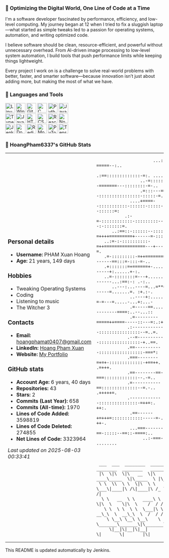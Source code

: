 ### 🚀 Optimizing the Digital World, One Line of Code at a Time

I'm a software developer fascinated by performance, efficiency, and low-level computing. My journey began at 12 when I tried to fix a sluggish laptop—what started as simple tweaks led to a passion for operating systems, automation, and writing optimized code.

I believe software should be clean, resource-efficient, and powerful without unnecessary overhead. From AI-driven image processing to low-level system automation, I build tools that push performance limits while keeping things lightweight.

Every project I work on is a challenge to solve real-world problems with better, faster, and smarter software—because innovation isn’t just about adding more, but making the most of what we have.

### 🧰 Languages and Tools

<p align="left">
  <img alt="Linux" width="30px" src="https://cdn.jsdelivr.net/gh/devicons/devicon/icons/linux/linux-original.svg" />
  <img alt="Windows" width="30px" src="https://cdn.jsdelivr.net/gh/devicons/devicon@latest/icons/windows11/windows11-original.svg" />
  <img alt="Git" width="30px" src="https://cdn.jsdelivr.net/gh/devicons/devicon/icons/git/git-original.svg" />
  <img alt="C" width="30px" src="https://cdn.jsdelivr.net/gh/devicons/devicon@latest/icons/c/c-original.svg" />
  <img alt="Python" width="30px" src="https://cdn.jsdelivr.net/gh/devicons/devicon/icons/python/python-plain.svg" />
  <img alt="Java" width="30px" src="https://cdn.jsdelivr.net/gh/devicons/devicon/icons/java/java-original.svg" />
  <br>
  <img alt="TypeScript" width="30px" src="https://cdn.jsdelivr.net/gh/devicons/devicon/icons/typescript/typescript-plain.svg" />
  <img alt="JavaScript" width="30px" src="https://cdn.jsdelivr.net/gh/devicons/devicon/icons/javascript/javascript-plain.svg" />
  <img alt="HTML" width="30px" src="https://cdn.jsdelivr.net/gh/devicons/devicon/icons/html5/html5-plain.svg" />
  <img alt="CSS" width="30px" src="https://cdn.jsdelivr.net/gh/devicons/devicon/icons/css3/css3-plain.svg" />
  <img alt="React" width="30px" src="https://cdn.jsdelivr.net/gh/devicons/devicon/icons/react/react-original.svg" />
  <img alt="NodeJS" width="30px" src="https://cdn.jsdelivr.net/gh/devicons/devicon/icons/nodejs/nodejs-original.svg" />
  <br>
  <img alt="Jenkins" width="30px" src="https://cdn.jsdelivr.net/gh/devicons/devicon@latest/icons/jenkins/jenkins-original.svg" />
  <img alt="Docker" width="30px" src="https://cdn.jsdelivr.net/gh/devicons/devicon@latest/icons/docker/docker-original-wordmark.svg" />
  <img alt="Redis" width="30px" src="https://cdn.jsdelivr.net/gh/devicons/devicon@latest/icons/redis/redis-original-wordmark.svg" />
  <img alt="MongoDB" width="30px" src="https://cdn.jsdelivr.net/gh/devicons/devicon@latest/icons/mongodb/mongodb-original-wordmark.svg" />
  <img alt="PyTorch" width="30px" src="https://cdn.jsdelivr.net/gh/devicons/devicon@latest/icons/pytorch/pytorch-original.svg" />
  <img alt="TensorFlow" width="30px" src="https://cdn.jsdelivr.net/gh/devicons/devicon@latest/icons/tensorflow/tensorflow-original.svg" />
</p>

### 👤 HoangPham6337's GitHub Stats

<table>
<tr>
<td>
<h3>Personal details</h3>
<ul>
    <li><strong>Username:</strong> PHAM Xuan Hoang</li>
    <li><strong>Age:</strong> 21 years, 149 days</li>
</ul>

<h3>Hobbies</h3>
<ul>
    <li>Tweaking Operating Systems</li>
    <li>Coding</li>
    <li>Listening to music</li>
    <li>The Witcher 3</li>
</ul>

<h3>Contacts</h3>
<ul>
    <li><strong>Email:</strong> <a href="mailto:hoangphamat0407@gmail.com">hoangphamat0407@gmail.com</a></li>
    <li><strong>LinkedIn:</strong> <a href="https://www.linkedin.com/in/xuan-hoang-pham">Hoang Pham Xuan</a></li>
    <li><strong>Website:</strong> <a href="https://hoangpham6337.github.io/portfolio/">My Portfolio</a></li>
</ul>

<h3>GitHub stats</h3>
<ul>
    <li><strong>Account Age:</strong> 6 years, 40 days</li>
    <li><strong>Repositories:</strong> 43</li>
    <li><strong>Stars:</strong> 2</li>
    <li><strong>Commits (Last Year):</strong> 658</li>
    <li><strong>Commits (All-time):</strong> 1970</li>
    <li><strong>Lines of Code Added:</strong> 3598819</li>
    <li><strong>Lines of Code Deleted:</strong> 274855</li>
    <li><strong>Net Lines of Code:</strong> 3323964</li>
</ul>

<p><em>Last updated on 2025-08-03 00:33:41</em></p>

</td>

<td>
                                                                        
                                                                        
                                                                        
                                                                        
                                                                    
                                                                    
                                                                    
                          ...::--=====--:..                         
                        .:==:::::::::::::-=:. ............          
                     ..-=:::::::::::---=======---::::::::-=-..      
                     .=:::---======--::::::::::::::::-:::::-=.      
                 ....+====--:::::::::::-::::::-:::::--::::::=:      
               .:-=-::::::::::::-:::::::::---------:-:::::::=.      
          ..:==::-::::::--::::--=++++=========+------=-::::=..      
       ..:=-:-::::::::::-=++================---+---::::::-=.        
       .=-:::::::::-=++=============--------==:::=-:::-=-..         
       .+:::::::=+======+-.....-=----------+:......+-:.             
       ..=-::::::::=---+........:=----------...:==:-: .-:..         
          ..---:...----=...=**=..+---------=.......=. :+.:-.        
                 ..----+:.......-=----=-=---=.....-...+:...-        
                 .=-----==.....=--------------====:..--...::        
                 .=---------=====++====-----::---=:.:+. .:-.        
                .:-------------::::::::::::::::--=..=.  .-.         
                .--=-----------::::::::::::::::-+..==.  .-.         
                .==-----------:::::::::::::::::-===*:   ..:-::.     
                .===--------=+=+-:::::::::::::-+==++.    .=+++.     
                .==--------==-===:::::::::::::--.-=..   .:++++-.    
                .=-----------==::::::::::::::--=.-..    .+++++=.    
                .-------------:::::::::::::::-=++=:.    ...-++:.    
                 .==------+=+++=::::::::::::-----=-.       -++-.    
                 ...===-------==-:::::--==::-====:..       :....    
                      ..:-===- ........                             
                                                                    
                                                                    
                                                                    
     ___  ___  ________  ________ ________  ________   ________     
     |\  \|\  \|\   __  \|\   ____\_____  \|\_____  \ |\_____  \   
     \ \  \\  \ \  \|\  \ \  \___\|____|\ /\|____|\ /_ \|___/  /|  
      \ \   __  \ \   ____\ \  \____    \|\  \    \|\  \    /  / /  
       \ \  \ \  \ \  \___|\ \  ___  \ __\_\  \  __\_\  \  /  / /   
        \ \__\ \__\ \__\    \ \_______\_______\|\_______\/__/ /    
         \|__|\|__|\|__|     \|_______\|_______|\|_______||__|/     
                                                                    
                                                                    
                                                                    
                                                                    
</td>

</tr>
</table>
<p>This README is updated automatically by Jenkins.</p>
